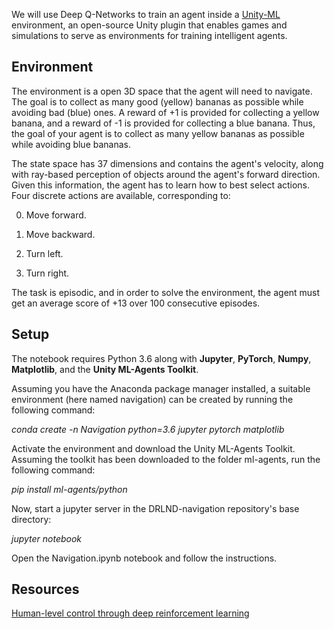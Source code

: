 
We will use Deep Q-Networks to train an agent inside a [Unity-ML](https://github.com/Unity-Technologies/ml-agents) environment, an open-source Unity plugin that enables games and simulations to serve as environments for training intelligent agents.

## Environment
The environment is a open 3D space that the agent will need to navigate. The goal is to collect as many good (yellow) bananas as possible while avoiding bad (blue) ones. 
A reward of +1 is provided for collecting a yellow banana, and a reward of -1 is provided for collecting a blue banana. Thus, the goal of your agent is to collect as many yellow bananas as possible while avoiding blue bananas.

The state space has 37 dimensions and contains the agent's velocity, along with ray-based perception of objects around the agent's forward direction. Given this information, the agent has to learn how to best select actions. Four discrete actions are available, corresponding to:

0. Move forward.

1. Move backward.

2. Turn left.

3. Turn right.

The task is episodic, and in order to solve the environment, the agent must get an average score of +13 over 100 consecutive episodes.

## Setup

The notebook requires Python 3.6 along with **Jupyter**, **PyTorch**, **Numpy**, **Matplotlib**, and the **Unity ML-Agents Toolkit**.

Assuming you have the Anaconda package manager installed, a suitable environment (here named navigation) can be created by running the following command:

*conda create -n Navigation python=3.6 jupyter pytorch matplotlib*

Activate the environment and download the Unity ML-Agents Toolkit. Assuming the toolkit has been downloaded to the folder ml-agents, run the following command:

*pip install ml-agents/python*

Now, start a jupyter server in the DRLND-navigation repository's base directory:

*jupyter notebook*

Open the Navigation.ipynb notebook and follow the instructions.

## Resources
[Human-level control through deep reinforcement learning](https://storage.googleapis.com/deepmind-media/dqn/DQNNaturePaper.pdf)



